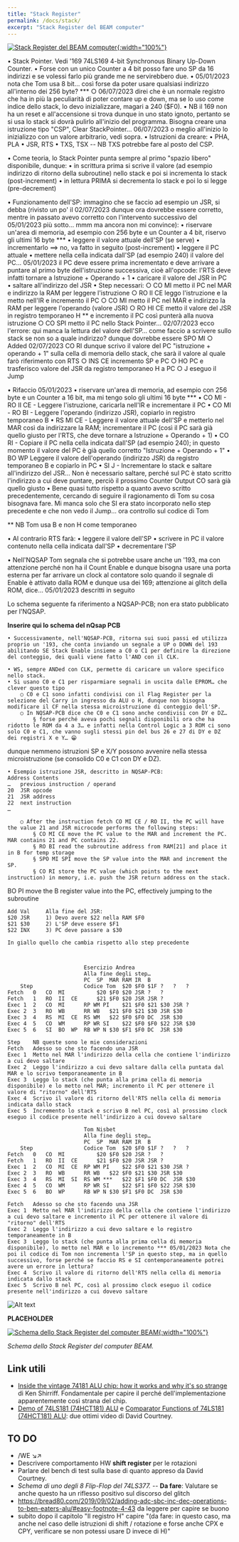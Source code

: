 ```yaml
---
title: "Stack Register"
permalink: /docs/stack/
excerpt: "Stack Register del BEAM computer"
---
```

[![Stack Register del BEAM computer](../../assets/sp/70-beam-sp.png "Stack Register del BEAM computer"){:width="100%"}](../../assets/sp/70-beam-sp.png)

• Stack Pointer. Vedi '169 74LS169 4-bit Synchronous Binary Up-Down Counter. 
• Forse con un unico Counter a 4 bit posso fare uno SP da 16 indirizzi e se volessi farlo più grande me ne servirebbero due.
	• 05/01/2023 nota che Tom usa 8 bit… così forse da poter usare qualsiasi indirizzo all'interno dei 256 byte? ***
		○ 06/07/2023 direi che è un normale registro che ha in più la peculiarità di poter contare up e down, ma se lo uso come indice dello stack, lo devo inizializzare, magari a 240 ($F0).
• NB il 169 non ha un reset e all'accensione si trova dunque in uno stato ignoto, pertanto se si usa lo stack si dovrà pulirlo all'inizio del programma. Bisogna creare una istruzione tipo "CSP", Clear StackPointer… 06/07/2023 o meglio all'inizio lo inizializzo con un valore arbitrario, vedi sopra.
• Istruzioni da creare:
	• PHA, PLA
	• JSR, RTS
	• TXS, TSX -- NB TXS potrebbe fare al posto del CSP.

• Come teoria, lo Stack Pointer punta sempre al primo "spazio libero" disponibile, dunque:
	• in scrittura prima si scrive il valore (ad esempio indirizzo di ritorno della subroutine) nello stack e poi si incrementa lo stack (post-increment)
	• in lettura PRIMA si decrementa lo stack e poi lo si legge (pre-decrement)

• Funzionamento dell'SP: immagino che se faccio ad esempio un JSR, si debba (rivisto un po' il 02/07/2023 dunque ora  dovrebbe essere corretto, mentre in passato avevo corretto con l'intervento successivo del 05/01/2023 più sotto… mmm ma ancora non mi convince):
	• riservare un'area di memoria, ad esempio con 256 byte e un Counter a 4 bit, riservo gli ultimi 16 byte ***
	• leggere il valore attuale dell'SP (se serve)
	• incrementarlo ==> no, va fatto in seguito (post-increment)
	• leggere il PC attuale
	• mettere nella cella indicata dall'SP (ad esempio 240) il valore del PC… 05/01/2023 il PC deve essere prima incrementato e deve arrivare a puntare al primo byte dell'istruzione successiva, cioè all'opcode: l'RTS deve infatti tornare a Istruzione + Operando + 1
	• caricare il valore del JSR in PC
	• saltare all'indirizzo del JSR
	• Step necessari:
		○ CO MI metto il PC nel MAR e indirizzo la RAM per leggere l'istruzione
		○ RO II CE leggo l'istruzione e la metto nell'IR e incremento il PC
		○ CO MI metto il PC nel MAR e indirizzo la RAM per leggere l'operando (valore JSR)
		○ RO HI CE metto il valore del JSR in registro temporaneo H ** e incremento il PC così punterà alla nuova istruzione
		○ CO SPI metto il PC nello Stack Pointer… 02/07/2023 ecco l'errore: qui manca la lettura del valore dell'SP… come faccio a scrivere sullo stack se non so a quale indirizzo? dunque dovrebbe essere SPO MI
		○ Added 02/07/2023 CO RI dunque scrivo il valore del PC "istruzione + operando + 1" sulla cella di memoria dello stack, che sarà il valore al quale farò riferimento con RTS
		○ INS CE incremento SP e PC
		○ HO PC e trasferisco valore del JSR da registro temporaneo H a PC
		○ J eseguo il Jump


• Rifaccio 05/01/2023
	• riservare un'area di memoria, ad esempio con 256 byte e un Counter a 16 bit, ma mi tengo solo gli ultimi 16 byte ***
	• CO MI - RO II CE - Leggere l'istruzione, caricarla nell'IR e incrementare il PC
	• CO MI - RO BI - Leggere l'operando (indirizzo JSR), copiarlo in registro temporaneo B
	• RS MI CE - Leggere il valore attuale dell'SP e metterlo nel MAR così da indirizzare la RAM; incrementare il PC (così il PC sarà già quello giusto per l'RTS, che deve tornare a Istruzione + Operando + 1)
	• CO RI - Copiare il PC nella cella indicata dall'SP (ad esempio 240); in questo momento il valore del PC è già quello corretto "Istruzione + Operando + 1"
	• BO WP Leggere il valore dell'operando (indirizzo JSR) da registro temporaneo B e copiarlo in PC
	• SI J - Incrementare lo stack e saltare all'indirizzo del JSR… Non è necessario saltare, perché sul PC è stato scritto l'indirizzo a cui deve puntare, perciò il prossimo Counter Output CO sarà già quello giusto 
• Bene quasi tutto rispetto a quanto avevo scritto precedentemente, cercando di seguire il ragionamento di Tom su cosa bisognava fare. Mi manca solo che SI era stato incorporato nello step precedente e che non vedo il Jump… ora controllo sul codice di Tom

** NB Tom usa B e non H come temporaneo
	
• Al contrario RTS farà:
	• leggere il valore dell'SP
	• scrivere in PC il valore contenuto nella cella indicata dall'SP
	• decrementare l'SP

• Nell'NQSAP Tom segnala che si potrebbe usare anche un '193, ma con attenzione perché non ha il Count Enable e dunque bisogna usare una porta esterna per far arrivare un clock al contatore solo quando il segnale di Enable è attivato dalla ROM e dunque usa dei 169; attenzione ai glitch della ROM, dice… 05/01/2023 descritti in seguito
	
Lo schema seguente fa riferimento a NQSAP-PCB; non era stato pubblicato per l'NQSAP.

**Inserire qui lo schema del nQsap PCB**

	• Successivamente, nell'NQSAP-PCB, ritorna sui suoi passi ed utilizza proprio un '193, che conta inviando un segnale a UP o DOWN del 193 abilitando SE Stack Enable insieme a C0 o C1 per definire la direzione del conteggio, dei quali viene fatto l'AND con il CLK.

	• WS, sempre ANDed con CLK, permette di caricare un valore specifico nello stack.
	• Si usano C0 e C1 per risparmiare segnali in uscita dalle EPROM… che clever questo tipo
		○ C0 e C1 sono infatti condivisi con il Flag Register per la selezione del Carry in ingresso da ALU o H, dunque non bisogna modificare il CF nella stessa microistruzione di conteggio dell'SP.
		○ In NQSAP-PCB dice che C0 e C1 sono anche condivisi con DY e DZ…
			§ forse perché aveva pochi segnali disponibili ora che ha ridotto le ROM da 4 a 3… e infatti nella Control Logic a 3 ROM ci sono solo C0 e C1, che vanno sugli stessi pin del bus 26 e 27 di DY e DZ dei registri X e Y… 😁
dunque nemmeno istruzioni SP e X/Y possono avvenire nella stessa microistruzione (se consolido C0 e C1 con DY e DZ).

	• Esempio istruzione JSR, descritto in NQSAP-PCB:
	Address	Contents
	…	previous instruction / operand
	20	JSR opcode
	21	JSR address
	22	next instruction
	…	

		○ After the instruction fetch CO MI CE / RO II, the PC will have the value 21 and JSR microcode performs the following steps:
			§ CO MI CE move the PC value to the MAR and increment the PC. MAR contains 21 and PC contains 22.
			§ RO BI read the subroutine address from RAM[21] and place it in B for temp storage
			§ SPO MI SPI move the SP value into the MAR and increment the SP.
			§ CO RI store the PC value (which points to the next instruction) in memory, i.e. push the JSR return address on the stack.
BO PI move the B register value into the PC, effectively jumping to the subroutine

	Add	Val		Alla fine del JSR:
	$20	JSR		1) Devo avere $22 nella RAM $F0
	$21	$30		2) L'SP deve essere $F1
	$22	INX		3) PC deve passare a $30

	In giallo quello che cambia rispetto allo step precedente



							Esercizio Andrea					
							Alla fine degli step…					
							PC	SP	MAR	RAM	IR	B
		Step				Codice Tom	$20	$F0	$1F	?	?	?
	Fetch	0	CO	MI			$20	$F0	$20	JSR	?	?
	Fetch	1	RO	II	CE		$21	$F0	$20	JSR	JSR	?
	Exec 1	2	CO	MI		RP WM PI	$21	$F0	$21	$30	JSR	?
	Exec 2	3	RO	WB		RR WB	$21	$F0	$21	$30	JSR	$30
	Exec 3	4	RS	MI	CE	RS WM	$22	$F0	$F0	DC	JSR	$30
	Exec 4	5	CO	WM		RP WR SI	$22	$F0	$F0	$22	JSR	$30
	Exec 5	6	SI	BO	WP	RB WP N	$30	$F1	$F0	DC	JSR	$30

	Step	NB queste sono le mie considerazioni
	Fetch	Adesso so che sto facendo una JSR
	Exec 1	Metto nel MAR l'indirizzo della cella che contiene l'indirizzo a cui devo saltare
	Exec 2	Leggo l'indirizzo a cui devo saltare dalla cella puntata dal MAR e lo scrivo temporaneamente in B
	Exec 3	Leggo lo stack (che punta alla prima cella di memoria disponibile) e lo metto nel MAR; incremento il PC per ottenere il valore di "ritorno" dell'RTS
	Exec 4	Scrivo il valore di ritorno dell'RTS nella cella di memoria indicata dallo stack
	Exec 5	Incremento lo stack e scrivo B nel PC, così al prossimo clock eseguo il codice presente nell'indirizzo a cui dovevo saltare

							Tom Nisbet					
							Alla fine degli step…					
							PC	SP	MAR	RAM	IR	B
		Step				Codice Tom	$20	$F0	$1F	?	?	?
	Fetch	0	CO	MI			$20	$F0	$20	JSR	?	?
	Fetch	1	RO	II	CE		$21	$F0	$20	JSR	JSR	?
	Exec 1	2	CO	MI	CE	RP WM PI	$22	$F0	$21	$30	JSR	?
	Exec 2	3	RO	WB		RR WB	$22	$F0	$21	$30	JSR	$30
	Exec 3	4	RS	MI	SI	RS WM ***	$22	$F1	$F0	DC	JSR	$30
	Exec 4	5	CO	WM		RP WR SI	$22	$F1	$F0	$22	JSR	$30
	Exec 5	6	BO	WP		RB WP N	$30	$F1	$F0	DC	JSR	$30

	Fetch	Adesso so che sto facendo una JSR
	Exec 1	Metto nel MAR l'indirizzo della cella che contiene l'indirizzo a cui devo saltare e incremento il PC per ottenere il valore di "ritorno" dell'RTS
	Exec 2	Leggo l'indirizzo a cui devo saltare e lo registro temporaneamente in B
	Exec 3	Leggo lo stack (che punta alla prima cella di memoria disponibile), lo metto nel MAR e lo incremento *** 05/01/2023 Nota che poi il codice di Tom non incrementa l'SP in questo step, ma in quello successivo, forse perché se faccio RS e SI contemporaneamente potrei avere un errore in lettura?
	Exec 4	Scrivo il valore di ritorno dell'RTS nella cella di memoria indicata dallo stack
	Exec 5	Scrivo B nel PC, così al prossimo clock eseguo il codice presente nell'indirizzo a cui dovevo saltare


![Alt text](image-1.png)


**PLACEHOLDER**


[![Schema dello Stack Register del computer BEAM](../../assets/sp/70-stack-pointer-schema.png "Schema dello Stack Register del computer BEAM"){:width="100%"}](../../assets/sp/70-stack-pointer-schema.png)

*Schema dello Stack Register del computer BEAM.*

## Link utili

- [Inside the vintage 74181 ALU chip: how it works and why it's so strange](https://www.righto.com/2017/03/inside-vintage-74181-alu-chip-how-it.html) di Ken Shirriff. Fondamentale per capire il perché dell'implementazione apparentemente così strana del chip.
- [Demo of 74LS181 (74HCT181) ALU](https://www.youtube.com/watch?v=Fq0MIJjlGsw) e [Comparator Functions of 74LS181 (74HCT181) ALU](https://www.youtube.com/watch?v=jmROTNtoUGI): due ottimi video di David Courtney.

## TO DO

- /WE ↘↗
- Descrivere comportamento HW **shift register** per le rotazioni
- Parlare del bench di test sulla base di quanto appreso da David Courtney.
- *Schema di uno degli 8 Flip-Flop del 74LS377.* -- **Da fare**: Valutare se anche questo ha un riflesso positivo sul discorso del glitch
- https://bread80.com/2019/09/02/adding-adc-sbc-inc-dec-operations-to-ben-eaters-alu/#easy-footnote-4-43 da leggere per capire se buono
- subito dopo il capitolo "Il registro H" capire "(da fare: in questo caso, ma anche nel caso delle istruzioni di shift / rotazione e forse anche CPX e CPY, verificare se non potessi usare D invece di H)"
